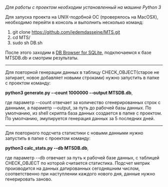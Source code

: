*Для работы с проектом необходим установленный на машине Python 3*

Для запуска проекта на UNIX-подобной ОС (проверялось на MacOSX), необходимо перейти в консоль и выполнить несколько команд: 
1. git clone https://github.com/jedemdasseine/MTS.git
2. cd MTS/
3. sudo sh DB.sh

После этого заходим в [DB Browser for SQLite](http://sqlitebrowser.org), подключаемся к базе MTSDB.db и смотрим результаты.

---

Для повторной генерации данных в таблицу CHECK_OBJECT(старое не затирает, новое добавляет новыми строками) нужно запустить в папке с проектом команду:

**python3 generate.py --count 1000000 --output MTSDB.db**,

где параметр --count отвечает за количество сгенерированных строк с данными, а параметр --output, за путь до рабочей базы данных.
По умолчанию, из shell скрипта база данных создается в папке с проектом.
По умолчанию, эмулируется генерация данных за 5 последних дней.

---

Для повторного подсчета статистики с новыми данными нужно запустить в папке с проектом команду:

**python3 calc_stats.py --db MTSDB.db**,

где параметр --db отвечает за путь к рабочей базе данных, с таблицей CHECK_OBJECT по которой считается статистика.
Подсчет метрик производится на данных датированных сегодняшним числом, соответственно при наступлении каждого нового дня, данные нужно генерировать заново.
